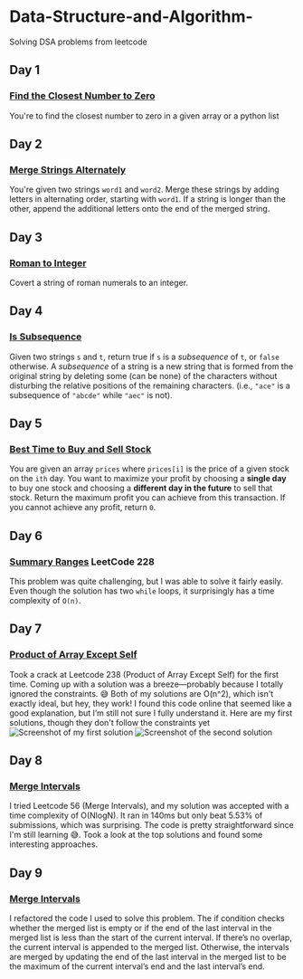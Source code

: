 # Data-Structure-and-Algorithm-
Solving DSA problems from leetcode
## Day 1
### [Find the Closest Number to Zero](https://leetcode.com/problems/find-closest-number-to-zero/description/)
You're to find the closest number to zero in a given array or a python list

## Day 2
### [Merge Strings Alternately](https://leetcode.com/problems/merge-strings-alternately/description/)
You're given two strings `word1` and `word2`. Merge these strings by adding letters in alternating order, starting with `word1`. If a string is longer than the other, append the additional letters onto the end of the merged string.

## Day 3
### [Roman to Integer](https://leetcode.com/problems/roman-to-integer/description/)
Covert a string of roman numerals to an integer.

## Day 4
### [Is Subsequence](https://leetcode.com/problems/is-subsequence/description/)
Given two strings `s` and `t`, return true if `s` is a *subsequence* of `t`, or `false` otherwise.
A *subsequence* of a string is a new string that is formed from the original string by deleting some (can be none) of the characters without disturbing the relative positions of the remaining characters. (i.e., `"ace"` is a subsequence of `"abcde"` while `"aec"` is not).

## Day 5
### [Best Time to Buy and Sell Stock](https://leetcode.com/problems/best-time-to-buy-and-sell-stock/)
You are given an array `prices` where `prices[i]` is the price of a given stock on the `ith` day. You want to maximize your profit by choosing a **single day** to buy one stock and choosing a **different day in the future** to sell that stock. Return the maximum profit you can achieve from this transaction. If you cannot achieve any profit, return `0`.

## Day 6
### [Summary Ranges](https://leetcode.com/problems/summary-ranges/) LeetCode 228
This problem was quite challenging, but I was able to solve it fairly easily. Even though the solution has two `while` loops, it surprisingly has a time complexity of `O(n)`.

## Day 7
### [Product of Array Except Self](https://leetcode.com/problems/product-of-array-except-self/description/)
Took a crack at Leetcode 238 (Product of Array Except Self) for the first time. Coming up with a solution was a breeze—probably because I totally ignored the constraints. 😅 Both of my solutions are O(n^2), which isn't exactly ideal, but hey, they work!
I found this code online that seemed like a good explanation, but I’m still not sure I fully understand it.
Here are my first solutions, though they don't follow the constraints yet
![Screenshot of my first solution](https://github.com/Mzed-io/Data-Structure-and-Algorithm-/blob/main/images/carbon%20(11).png)
![Screenshot of the second solution](https://github.com/Mzed-io/Data-Structure-and-Algorithm-/blob/main/images/carbon%20(12).png)

## Day 8
### [Merge Intervals](https://leetcode.com/problems/merge-intervals/description/)
I tried Leetcode 56 (Merge Intervals), and my solution was accepted with a time complexity of O(NlogN). It ran in 140ms but only beat 5.53% of submissions, which was surprising. The code is pretty straightforward since I'm still learning 😅. Took a look at the top solutions and found some interesting approaches.

## Day 9
### [Merge Intervals](https://leetcode.com/problems/merge-intervals/description/)
I refactored the code I used to solve this problem. The if condition checks whether the merged list is empty or if the end of the last interval in the merged list is less than the start of the current interval. If there’s no overlap, the current interval is appended to the merged list. Otherwise, the intervals are merged by updating the end of the last interval in the merged list to be the maximum of the current interval’s end and the last interval’s end.





